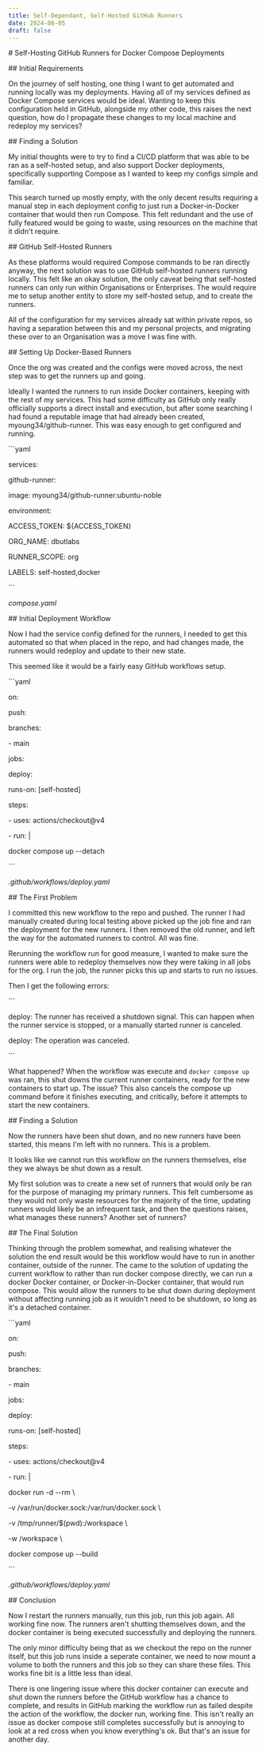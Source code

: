```yaml
---
title: Self-Dependant, Self-Hosted GitHub Runners
date: 2024-06-05
draft: false
---
```

\# Self-Hosting GitHub Runners for Docker Compose Deployments

\## Initial Requirements

On the journey of self hosting, one thing I want to get automated and running locally was my deployments. Having all of my services defined as Docker Compose services would be ideal. Wanting to keep this configuration held in GitHub, alongside my other code, this raises the next question, how do I propagate these changes to my local machine and redeploy my services?

\## Finding a Solution

My initial thoughts were to try to find a CI/CD platform that was able to be ran as a self-hosted setup, and also support Docker deployments, specifically supporting Compose as I wanted to keep my configs simple and familiar.

This search turned up mostly empty, with the only decent results requiring a manual step in each deployment config to just run a Docker-in-Docker container that would then run Compose. This felt redundant and the use of fully featured would be going to waste, using resources on the machine that it didn't require.

\## GitHub Self-Hosted Runners

As these platforms would required Compose commands to be ran directly anyway, the next solution was to use GitHub self-hosted runners running locally. This felt like an okay solution, the only caveat being that self-hosted runners can only run within Organisations or Enterprises. The would require me to setup another entity to store my self-hosted setup, and to create the runners.

All of the configuration for my services already sat within private repos, so having a separation between this and my personal projects, and migrating these over to an Organisation was a move I was fine with.

\## Setting Up Docker-Based Runners

Once the org was created and the configs were moved across, the next step was to get the runners up and going.

Ideally I wanted the runners to run inside Docker containers, keeping with the rest of my services. This had some difficulty as GitHub only really officially supports a direct install and execution, but after some searching I had found a reputable image that had already been created, myoung34/github-runner. This was easy enough to get configured and running.

\`\`\`yaml

services:

github-runner:

image: myoung34/github-runner:ubuntu-noble

environment:

ACCESS\_TOKEN: ${ACCESS\_TOKEN}

ORG\_NAME: dbutlabs

RUNNER\_SCOPE: org

LABELS: self-hosted,docker

\`\`\`

_compose.yaml_

\## Initial Deployment Workflow

Now I had the service config defined for the runners, I needed to get this automated so that when placed in the repo, and had changes made, the runners would redeploy and update to their new state.

This seemed like it would be a fairly easy GitHub workflows setup.

\`\`\`yaml

on:

push:

branches:

\- main

jobs:

deploy:

runs-on: \[self-hosted\]

steps:

\- uses: actions/checkout@v4

\- run: |

docker compose up --detach

\`\`\`

_.github/workflows/deploy.yaml_

\## The First Problem

I committed this new workflow to the repo and pushed. The runner I had manually created during local testing above picked up the job fine and ran the deployment for the new runners. I then removed the old runner, and left the way for the automated runners to control. All was fine.

Rerunning the workflow run for good measure, I wanted to make sure the runners were able to redeploy themselves now they were taking in all jobs for the org. I run the job, the runner picks this up and starts to run no issues.

Then I get the following errors:

\`\`\`

deploy: The runner has received a shutdown signal. This can happen when the runner service is stopped, or a manually started runner is canceled.

deploy: The operation was canceled.

\`\`\`

What happened? When the workflow was execute and `docker compose up` was ran, this shut downs the current runner containers, ready for the new containers to start up. The issue? This also cancels the compose up command before it finishes executing, and critically, before it attempts to start the new containers.

\## Finding a Solution

Now the runners have been shut down, and no new runners have been started, this means I'm left with no runners. This is a problem.

It looks like we cannot run this workflow on the runners themselves, else they we always be shut down as a result.

My first solution was to create a new set of runners that would only be ran for the purpose of managing my primary runners. This felt cumbersome as they would not only waste resources for the majority of the time, updating runners would likely be an infrequent task, and then the questions raises, what manages these runners? Another set of runners?

\## The Final Solution

Thinking through the problem somewhat, and realising whatever the solution the end result would be this workflow would have to run in another container, outside of the runner. The came to the solution of updating the current workflow to rather than run docker compose directly, we can run a docker Docker container, or Docker-in-Docker container, that would run compose. This would allow the runners to be shut down during deployment without affecting running job as it wouldn't need to be shutdown, so long as it's a detached container.

\`\`\`yaml

on:

push:

branches:

\- main

jobs:

deploy:

runs-on: \[self-hosted\]

steps:

\- uses: actions/checkout@v4

\- run: |

docker run -d --rm \\

\-v /var/run/docker.sock:/var/run/docker.sock \\

\-v /tmp/runner/$(pwd):/workspace \\

\-w /workspace \\

docker compose up --build

\`\`\`

_.github/workflows/deploy.yaml_

\## Conclusion

Now I restart the runners manually, run this job, run this job again. All working fine now. The runners aren't shutting themselves down, and the docker container is being executed successfully and deploying the runners.

The only minor difficulty being that as we checkout the repo on the runner itself, but this job runs inside a seperate container, we need to now mount a volume to both the runners and this job so they can share these files. This works fine bit is a little less than ideal.

There is one lingering issue where this docker container can execute and shut down the runners before the GitHub workflow has a chance to complete, and results in GitHub marking the workflow run as failed despite the action of the workflow, the docker run, working fine. This isn't really an issue as docker compose still completes successfully but is annoying to look at a red cross when you know everything's ok. But that's an issue for another day.